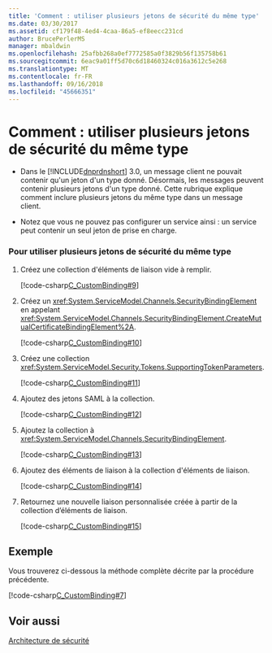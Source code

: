 ```yaml
---
title: 'Comment : utiliser plusieurs jetons de sécurité du même type'
ms.date: 03/30/2017
ms.assetid: cf179f48-4ed4-4caa-86a5-ef8eecc231cd
author: BrucePerlerMS
manager: mbaldwin
ms.openlocfilehash: 25afbb268a0ef7772585a0f3829b56f135758b61
ms.sourcegitcommit: 6eac9a01ff5d70c6d18460324c016a3612c5e268
ms.translationtype: MT
ms.contentlocale: fr-FR
ms.lasthandoff: 09/16/2018
ms.locfileid: "45666351"
---
```

# <a name="how-to-use-multiple-security-tokens-of-the-same-type"></a>Comment : utiliser plusieurs jetons de sécurité du même type
-   Dans le [!INCLUDE[dnprdnshort](../../../../includes/dnprdnshort-md.md)] 3.0, un message client ne pouvait contenir qu'un jeton d'un type donné. Désormais, les messages peuvent contenir plusieurs jetons d'un type donné. Cette rubrique explique comment inclure plusieurs jetons du même type dans un message client.  
  
-   Notez que vous ne pouvez pas configurer un service ainsi : un service peut contenir un seul jeton de prise en charge.  
  
### <a name="to-use-multiple-security-tokens-of-the-same-type"></a>Pour utiliser plusieurs jetons de sécurité du même type  
  
1.  Créez une collection d'éléments de liaison vide à remplir.  
  
     [!code-csharp[C_CustomBinding#9](../../../../samples/snippets/csharp/VS_Snippets_CFX/c_custombinding/cs/c_custombinding.cs#9)]  
  
2.  Créez un <xref:System.ServiceModel.Channels.SecurityBindingElement> en appelant <xref:System.ServiceModel.Channels.SecurityBindingElement.CreateMutualCertificateBindingElement%2A>.  
  
     [!code-csharp[C_CustomBinding#10](../../../../samples/snippets/csharp/VS_Snippets_CFX/c_custombinding/cs/c_custombinding.cs#10)]  
  
3.  Créez une collection <xref:System.ServiceModel.Security.Tokens.SupportingTokenParameters>.  
  
     [!code-csharp[C_CustomBinding#11](../../../../samples/snippets/csharp/VS_Snippets_CFX/c_custombinding/cs/c_custombinding.cs#11)]  
  
4.  Ajoutez des jetons SAML à la collection.  
  
     [!code-csharp[C_CustomBinding#12](../../../../samples/snippets/csharp/VS_Snippets_CFX/c_custombinding/cs/c_custombinding.cs#12)]  
  
5.  Ajoutez la collection à <xref:System.ServiceModel.Channels.SecurityBindingElement>.  
  
     [!code-csharp[C_CustomBinding#13](../../../../samples/snippets/csharp/VS_Snippets_CFX/c_custombinding/cs/c_custombinding.cs#13)]  
  
6.  Ajoutez des éléments de liaison à la collection d'éléments de liaison.  
  
     [!code-csharp[C_CustomBinding#14](../../../../samples/snippets/csharp/VS_Snippets_CFX/c_custombinding/cs/c_custombinding.cs#14)]  
  
7.  Retournez une nouvelle liaison personnalisée créée à partir de la collection d’éléments de liaison.  
  
     [!code-csharp[C_CustomBinding#15](../../../../samples/snippets/csharp/VS_Snippets_CFX/c_custombinding/cs/c_custombinding.cs#15)]  
  
## <a name="example"></a>Exemple  
 Vous trouverez ci-dessous la méthode complète décrite par la procédure précédente.  
  
 [!code-csharp[C_CustomBinding#7](../../../../samples/snippets/csharp/VS_Snippets_CFX/c_custombinding/cs/c_custombinding.cs#7)]  
  
## <a name="see-also"></a>Voir aussi  
 [Architecture de sécurité](https://msdn.microsoft.com/library/16593476-d36a-408d-808c-ae6fd483e28f)
